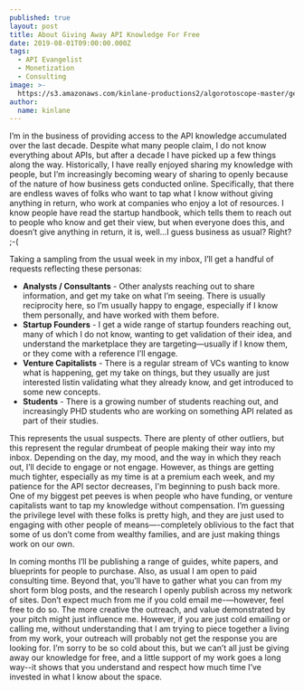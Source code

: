 ```yaml
---
published: true
layout: post
title: About Giving Away API Knowledge For Free
date: 2019-08-01T09:00:00.000Z
tags:
  - API Evangelist
  - Monetization
  - Consulting
image: >-
  https://s3.amazonaws.com/kinlane-productions2/algorotoscope-master/gears-4882162452-fa3126b38d-b-wols.jpg
author:
  name: kinlane
---
```

I’m in the business of providing access to the API knowledge accumulated over the last decade. Despite what many people claim, I do not know everything about APIs, but after a decade I have picked up a few things along the way. Historically, I have really enjoyed sharing my knowledge with people, but I’m increasingly becoming weary of sharing to openly because of the nature of how business gets conducted online. Specifically, that there are endless waves of folks who want to tap what I know without giving anything in return, who work at companies who enjoy a lot of resources. I know people have read the startup handbook, which tells them to reach out to people who know and get their view, but when everyone does this, and doesn’t give anything in return, it is, well...I guess business as usual? Right? ;-(

Taking a sampling from the usual week in my inbox, I’ll get a handful of requests reflecting these personas:

- **Analysts / Consultants** - Other analysts reaching out to share information, and get my take on what I’m seeing. There is usually reciprocity here, so I’m usually happy to engage, especially if I know them personally, and have worked with them before.
- **Startup Founders** - I get a wide range of startup founders reaching out, many of which I do not know, wanting to get validation of their idea, and understand the marketplace they are targeting—usually if I know them, or they come with a reference I’ll engage.
- **Venture Capitalists** - There is a regular stream of VCs wanting to know what is happening, get my take on things, but they usually are just interested  listin validating what they already know, and get introduced to some new concepts.
- **Students** - There is a growing number of students reaching out, and increasingly PHD students who are working on something API related as part of their studies.

This represents the usual suspects. There are plenty of other outliers, but this represent the regular drumbeat of people making their way into my inbox. Depending on the day, my mood, and the way in which they reach out, I’ll decide to engage or not engage. However, as things are getting much tighter, especially as my time is at a premium each week, and my patience for the API sector decreases, I'm beginning to push back more. One of my biggest pet peeves is when people who have funding, or venture capitalists want to tap my knowledge without compensation. I’m guessing the privilege level with these folks is pretty high, and they are just used to engaging with other people of means—-completely oblivious to the fact that some of us don’t come from wealthy families, and are just making things work on our own.

In coming months I’ll be publishing a range of guides, white papers, and blueprints for people to purchase. Also, as usual I am open to paid consulting time. Beyond that, you’ll have to gather what you can from my short form blog posts, and the research I openly publish across my network of sites. Don’t expect much from me if you cold email me-—however, feel free to do so. The more creative the outreach, and value demonstrated by your pitch might just influence me. However, if you are just cold emailing or calling me, without understanding that I am trying to piece together a living from my work, your outreach will probably not get the response you are looking for. I’m sorry to be so cold about this, but we can’t all just be giving away our knowledge for free, and a little support of my work goes a long way--it shows that you understand and respect how much time I’ve invested in what I know about the space.
